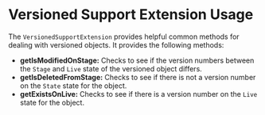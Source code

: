 Versioned Support Extension Usage
=================
The ``VersionedSupportExtension`` provides helpful common methods for dealing with versioned objects. It provides the following methods:

* __getIsModifiedOnStage:__ Checks to see if the version numbers between the ``Stage`` and ``Live`` state of the versioned object differs.
* __getIsDeletedFromStage:__ Checks to see if there is not a version number on the ``State`` state for the object.
* __getExistsOnLive:__ Checks to see if there is a version number on the ``Live`` state for the object.
